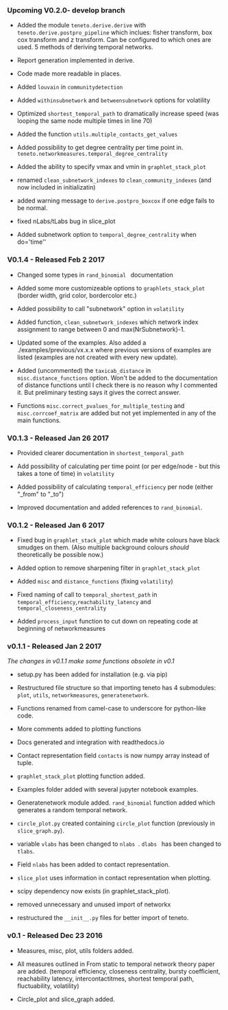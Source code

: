 ### Upcoming V0.2.0- develop branch

- Added the module `teneto.derive.derive` with `teneto.derive.postpro_pipeline`
which inclues: fisher transform, box cox transform and z transform. Can be configured to which ones are used. 5 methods of deriving temporal networks.

- Report generation implemented in derive.

- Code made more readable in places.

- Added `louvain` in `communitydetection`

- Added `withinsubnetwork` and `betweensubnetwork` options for volatility

- Optimized `shortest_temporal_path` to dramatically increase speed (was looping the same node multiple times in line 70)

- Added the function `utils.multiple_contacts_get_values`

- Added possibility to get degree centrality per time point in. `teneto.networkmeasures.temporal_degree_centrality`

- Added the ability to specify vmax and vmin in `graphlet_stack_plot`

- renamed `clean_subnetwork_indexes` to `clean_community_indexes` (and now included in initializatin)

- added warning message to `derive.postpro_boxcox` if one edge fails to be normal.

- fixed nLabs/tLabs bug in slice_plot

- Added subnetwork option to `temporal_degree_centrality` when do='time''

### V0.1.4 - Released  Feb 2 2017

- Changed some types in `rand_binomial ` documentation

- Added some more customizeable options to `graphlets_stack_plot` (border width, grid color, bordercolor etc.)

-  Added possibility to call "subnetwork" option in `volatility`

- Added function, `clean_subnetwork_indexes` which network index assignment to range between 0 and max(NrSubnetwork)-1.

- Updated some of the examples. Also added a ./examples/previous/vx.x.x where previous versions of examples are listed (examples are not created with every new update).  

- Added (uncommented) the `taxicab_distance` in `misc.distance_functions` option. Won't be added to the documentation of distance functions until I check there is no reason why I commented it. But preliminary testing says it gives the correct answer.  

- Functions `misc.correct_pvalues_for_multiple_testing` and `misc.corrcoef_matrix` are added but not yet implemented in any of the main functions.   

### V0.1.3 - Released Jan 26 2017

- Provided clearer documentation in `shortest_temporal_path`

- Add possibility of calculating per time point (or per edge/node - but this takes a tone of time) in `volatility`

- Added possibility of calculating `temporal_efficiency` per node (either "\_from" to "\_to")

- Improved documentation and added references to `rand_binomial`.


### V0.1.2 - Released Jan 6 2017

- Fixed bug in `graphlet_stack_plot` which made white colours have black smudges on them. (Also multiple background colours *should* theoretically be possible now.)

- Added option to remove sharpening filter in `graphlet_stack_plot`

- Added `misc` and `distance_functions` (fixing `volatility`)

- Fixed naming of call to `temporal_shortest_path` in `temporal_efficiency`,`reachability_latency` and `temporal_closeness_centrality`

- Added `process_input` function to cut down on repeating code at beginning of networkmeasures



### v0.1.1 - Released Jan 2 2017

*The changes in v0.1.1 make some functions obsolete in v0.1*

- setup.py has been added for installation (e.g. via pip)

- Restructured file structure so that importing teneto has 4 submodules: `plot`, `utils`, `networkmeasures`, `generatenetwork`.  

- Functions renamed from camel-case to underscore for python-like code.

- More comments added to plotting functions

- Docs generated and integration with readthedocs.io

- Contact representation field `contacts` is now numpy array instead of tuple.

- `graphlet_stack_plot` plotting function added.

- Examples folder added with several jupyter notebook examples.

- Generatenetwork module added. `rand_binomial` function added which generates a random temporal network.

- `circle_plot.py` created containing `circle_plot` function (previously in `slice_graph.py`).

- variable `vlabs` has been changed to `nlabs `. `dlabs ` has been changed to `tlabs`.

- Field `nlabs` has been added to contact representation.

- `slice_plot` uses information in contact representation when plotting.   

- scipy dependency now exists (in graphlet_stack_plot).

- removed unnecessary and unused import of networkx

- restructured the `__init__.py` files for better import of teneto.  

### v0.1 - Released Dec 23 2016

- Measures, misc, plot, utils folders added.

- All measures outlined in From static to temporal network theory paper are added.  (temporal efficiency, closeness centrality, bursty coefficient, reachability latency, intercontactitmes, shortest temporal path, fluctuability, volatility)

- Circle_plot and slice_graph added.
